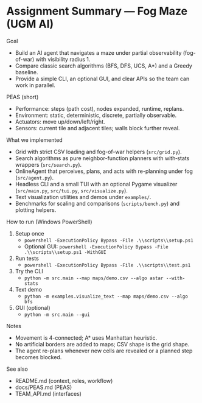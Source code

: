 # Assignment Summary — Fog Maze (UGM AI)

Goal
- Build an AI agent that navigates a maze under partial observability (fog-of-war) with visibility radius 1.
- Compare classic search algorithms (BFS, DFS, UCS, A*) and a Greedy baseline.
- Provide a simple CLI, an optional GUI, and clear APIs so the team can work in parallel.

PEAS (short)
- Performance: steps (path cost), nodes expanded, runtime, replans.
- Environment: static, deterministic, discrete, partially observable.
- Actuators: move up/down/left/right.
- Sensors: current tile and adjacent tiles; walls block further reveal.

What we implemented
- Grid with strict CSV loading and fog-of-war helpers (`src/grid.py`).
- Search algorithms as pure neighbor-function planners with with‑stats wrappers (`src/search.py`).
- OnlineAgent that perceives, plans, and acts with re-planning under fog (`src/agent.py`).
- Headless CLI and a small TUI with an optional Pygame visualizer (`src/main.py`, `src/tui.py`, `src/visualize.py`).
- Text visualization utilities and demos under `examples/`.
- Benchmarks for scaling and comparisons (`scripts/bench.py`) and plotting helpers.

How to run (Windows PowerShell)
1) Setup once
	- `powershell -ExecutionPolicy Bypass -File .\\scripts\\setup.ps1`
	- Optional GUI: `powershell -ExecutionPolicy Bypass -File .\\scripts\\setup.ps1 -WithGUI`
2) Run tests
	- `powershell -ExecutionPolicy Bypass -File .\\scripts\\test.ps1`
3) Try the CLI
	- `python -m src.main --map maps/demo.csv --algo astar --with-stats`
4) Text demo
	- `python -m examples.visualize_text --map maps/demo.csv --algo bfs`
5) GUI (optional)
	- `python -m src.main --gui`

Notes
- Movement is 4-connected; A* uses Manhattan heuristic.
- No artificial borders are added to maps; CSV shape is the grid shape.
- The agent re-plans whenever new cells are revealed or a planned step becomes blocked.

See also
- README.md (context, roles, workflow)
- docs/PEAS.md (PEAS)
- TEAM_API.md (interfaces)

